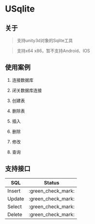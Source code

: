 # USqlite

## 关于

>  支持unity3d对象的Sqlite工具

> 支持x64 x86，暂不支持Android、IOS

## 使用案例

1. 连接数据库

2. 闭关数据库连接

3. 创建表

4. 删除表

5. 插入

6. 删除

7. 修改

8. 查询

## 支持接口

SQL | Status
----|----
Insert | :green_check_mark:
Update | :green_check_mark:
Select | :green_check_mark:
Delete | :green_check_mark: